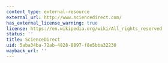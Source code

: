```yaml
---
content_type: external-resource
external_url: http://www.sciencedirect.com/
has_external_license_warning: true
license: https://en.wikipedia.org/wiki/All_rights_reserved
status: ''
title: ScienceDirect
uid: 5aba34ba-72ab-4828-8897-f8e5bba32230
wayback_url: ''
---
```

